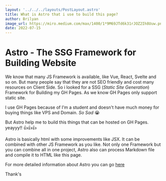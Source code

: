 ```yaml
---
layout: '../../../layouts/PostLayout.astro'
title: What is Astro that i use to build this page?
author: Brilyan
image_url: https://miro.medium.com/max/1400/1*9M69JTd6k31rJOZ2Ih8Uuw.png
date: 2022-07-15
---
```


# Astro - The SSG Framework for Building Website

We know that many JS Framework is available, like Vue, React, Svelte and so on. But many people say that they are not SEO friendly and cost many resources on Client Side. So i looked for a SSG (*Static Site Generation*) Framework for Building my GH Pages. As we know GH Pages only support static site.

I use GH Pages because of I'm a student and doesn't have much money for buying things like VPS and Domain. *So Sad* 😭

But Astro help me to build this things that can be hosted on GH Pages. yeayyy!! 👍👍👍

Astro is basically html with some improvements like JSX. It can be combined with other JS Framework as you like. Not only one Framework but you can combine all in one project, Astro also can process Markdown file and compile it to HTML like this page.

For more detailed information about Astro you can go [here](https://astro.build)

Thank's